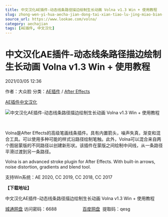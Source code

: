 ```yaml
---
title: 中文汉化AE插件-动态线条路径描边绘制生长动画 Volna v1.3 Win + 使用教程
slug: zhong-wen-yi-hua-aecha-jian-dong-tai-xian-tiao-lu-jing-miao-bian-hui-zhi-sheng-chang-dong-hua-volna-v1-3-win-shi-yong-jiao-cheng
source_url: https://www.lookae.com/volna/
category: aechajian
tags: [AE插件, 中文汉化]
---
```

# 中文汉化AE插件-动态线条路径描边绘制生长动画 Volna v1.3 Win + 使用教程

2021/03/05 12:36

作者：大众脸
分类：[AE插件](https://www.lookae.com/after-effects/aechajian/) / [After Effects](https://www.lookae.com/after-effects/)

[AE插件](https://www.lookae.com/tag/ae%e6%8f%92%e4%bb%b6/)[中文汉化](https://www.lookae.com/tag/%e4%b8%ad%e6%96%87%e6%b1%89%e5%8c%96/)

![中文汉化AE插件-动态线条路径描边绘制生长动画 Volna v1.3 Win + 使用教程](https://www.lookae.com/wp-content/uploads/2021/03/Volna.jpg "中文汉化AE插件-动态线条路径描边绘制生长动画 Volna v1.3 Win + 使用教程-LookAE.com")

[﻿﻿﻿](https://cloud.video.taobao.com//play/u/705956171/p/1/e/6/t/1/300150273532.mp4)

Volna是After Effects的高级笔画线条插件。具有内置箭头，噪声失真，渐变和混合工具。可以使用多种可能的样式沿路径绘制笔触。此外，Volna可以混合来自两个图层蒙版的不同路径以创建新形状。该插件在蒙版之间绘制中间线，从一条路径平滑过渡到另一条路径。

Volna is an advanced stroke plugin for After Effects. With built-in arrows, noise distortion, gradients and blend tool.

支持Win系统：AE 2020, CC 2019, CC 2018, CC 2017

**【下载地址】**

中文汉化AE插件-动态线条路径描边绘制生长动画 Volna v1.3 Win + 使用教程

[城通网盘](https://089u.com/f/680462-484606630-1ef18c) 访问密码：6688                     [百度网盘](https://pan.baidu.com/s/1lt2hpkrsWLmWM88nqPOczg)  提取码：qesg
